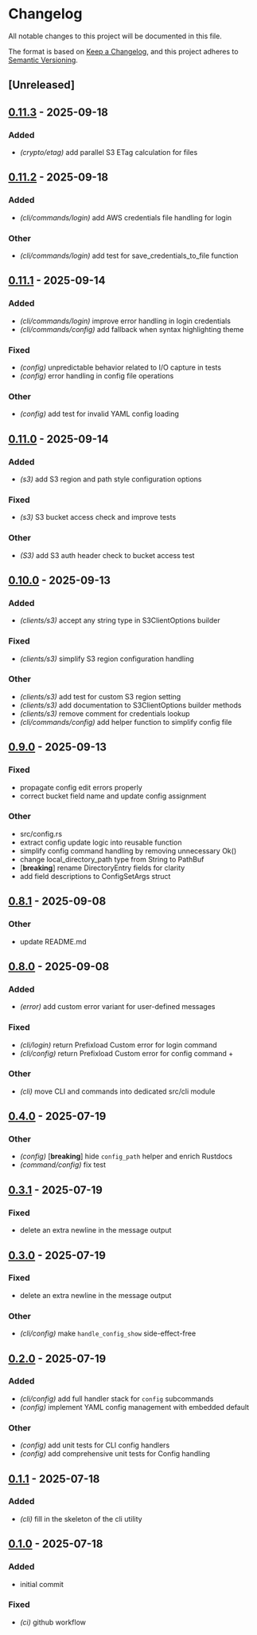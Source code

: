 # Changelog

All notable changes to this project will be documented in this file.

The format is based on [Keep a Changelog](https://keepachangelog.com/en/1.0.0/),
and this project adheres to [Semantic Versioning](https://semver.org/spec/v2.0.0.html).

## [Unreleased]

## [0.11.3](https://github.com/b4rgut/prefixload/compare/v0.11.2...v0.11.3) - 2025-09-18

### Added

- *(crypto/etag)* add parallel S3 ETag calculation for files

## [0.11.2](https://github.com/b4rgut/prefixload/compare/v0.11.1...v0.11.2) - 2025-09-18

### Added

- *(cli/commands/login)* add AWS credentials file handling for login

### Other

- *(cli/commands/login)* add test for save_credentials_to_file function

## [0.11.1](https://github.com/b4rgut/prefixload/compare/v0.11.0...v0.11.1) - 2025-09-14

### Added

- *(cli/commands/login)* improve error handling in login credentials
- *(cli/commands/config)* add fallback when syntax highlighting theme

### Fixed

- *(config)* unpredictable behavior related to I/O capture in tests
- *(config)* error handling in config file operations

### Other

- *(config)* add test for invalid YAML config loading

## [0.11.0](https://github.com/b4rgut/prefixload/compare/v0.10.0...v0.11.0) - 2025-09-14

### Added

- *(s3)* add S3 region and path style configuration options

### Fixed

- *(s3)* S3 bucket access check and improve tests

### Other

- *(S3)* add S3 auth header check to bucket access test

## [0.10.0](https://github.com/b4rgut/prefixload/compare/v0.9.0...v0.10.0) - 2025-09-13

### Added

- *(clients/s3)* accept any string type in S3ClientOptions builder

### Fixed

- *(clients/s3)* simplify S3 region configuration handling

### Other

- *(clients/s3)* add test for custom S3 region setting
- *(clients/s3)* add documentation to S3ClientOptions builder methods
- *(clients/s3)* remove comment for credentials lookup
- *(cli/commands/config)* add helper function to simplify config file

## [0.9.0](https://github.com/b4rgut/prefixload/compare/v0.8.1...v0.9.0) - 2025-09-13

### Fixed

- propagate config edit errors properly
- correct bucket field name and update config assignment

### Other

- src/config.rs
- extract config update logic into reusable function
- simplify config command handling by removing unnecessary Ok()
- change local_directory_path type from String to PathBuf
- [**breaking**] rename DirectoryEntry fields for clarity
- add field descriptions to ConfigSetArgs struct

## [0.8.1](https://github.com/b4rgut/prefixload/compare/v0.8.0...v0.8.1) - 2025-09-08

### Other

- update README.md

## [0.8.0](https://github.com/b4rgut/prefixload/compare/v0.7.1...v0.8.0) - 2025-09-08

### Added

- *(error)* add custom error variant for user-defined messages

### Fixed

- *(cli/login)* return Prefixload Custom error for login command
- *(cli/config)* return Prefixload Custom error for config command +

### Other

- *(cli)* move CLI and commands into dedicated src/cli module

## [0.4.0](https://github.com/b4rgut/prefixload/compare/v0.3.1...v0.4.0) - 2025-07-19

### Other

- *(config)* [**breaking**] hide `config_path` helper and enrich Rustdocs
- *(command/config)* fix test

## [0.3.1](https://github.com/b4rgut/prefixload/compare/v0.3.0...v0.3.1) - 2025-07-19

### Fixed

- delete an extra newline in the message output

## [0.3.0](https://github.com/b4rgut/prefixload/compare/v0.2.0...v0.3.0) - 2025-07-19

### Fixed

- delete an extra newline in the message output

### Other

- *(cli/config)* make `handle_config_show` side-effect-free

## [0.2.0](https://github.com/b4rgut/prefixload/compare/v0.1.1...v0.2.0) - 2025-07-19

### Added

- *(cli/config)* add full handler stack for `config` subcommands
- *(config)* implement YAML config management with embedded default

### Other

- *(config)* add unit tests for CLI config handlers
- *(config)* add comprehensive unit tests for Config handling

## [0.1.1](https://github.com/b4rgut/prefixload/compare/v0.1.0...v0.1.1) - 2025-07-18

### Added

- *(cli)* fill in the skeleton of the cli utility

## [0.1.0](https://github.com/b4rgut/prefixload/releases/tag/v0.1.0) - 2025-07-18

### Added

- initial commit

### Fixed

- *(ci)* github workflow

